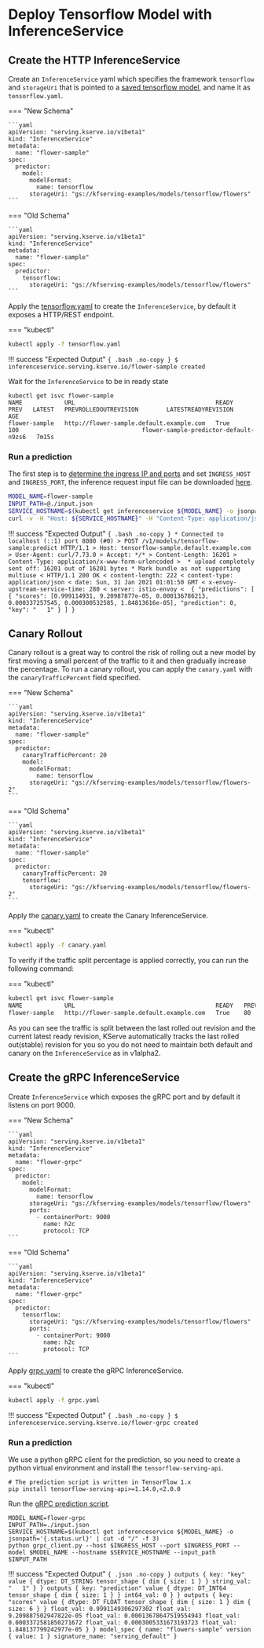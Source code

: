 # Deploy Tensorflow Model with InferenceService

## Create the HTTP InferenceService 
 
Create an `InferenceService` yaml which specifies the framework `tensorflow` and `storageUri` that is pointed to a
[saved tensorflow model](https://www.tensorflow.org/guide/saved_model), and name it as `tensorflow.yaml`.

=== "New Schema"

    ```yaml
    apiVersion: "serving.kserve.io/v1beta1"
    kind: "InferenceService"
    metadata:
      name: "flower-sample"
    spec:
      predictor:
        model:
          modelFormat:
            name: tensorflow
          storageUri: "gs://kfserving-examples/models/tensorflow/flowers"
    ```

=== "Old Schema"

    ```yaml
    apiVersion: "serving.kserve.io/v1beta1"
    kind: "InferenceService"
    metadata:
      name: "flower-sample"
    spec:
      predictor:
        tensorflow:
          storageUri: "gs://kfserving-examples/models/tensorflow/flowers"
    ```

Apply the [tensorflow.yaml](./tensorflow.yaml) to create the `InferenceService`, by default it exposes a HTTP/REST endpoint.

=== "kubectl"
```bash
kubectl apply -f tensorflow.yaml 
```

!!! success "Expected Output"
    ```{ .bash .no-copy }
    $ inferenceservice.serving.kserve.io/flower-sample created
    ```

Wait for the `InferenceService` to be in ready state
```shell
kubectl get isvc flower-sample
NAME            URL                                        READY   PREV   LATEST   PREVROLLEDOUTREVISION        LATESTREADYREVISION                     AGE
flower-sample   http://flower-sample.default.example.com   True           100                                   flower-sample-predictor-default-n9zs6   7m15s
```
 
### Run a prediction
The first step is to [determine the ingress IP and ports](../../../get_started/first_isvc.md#4-determine-the-ingress-ip-and-ports) and set `INGRESS_HOST` and `INGRESS_PORT`, the inference request input
file can be downloaded [here](./input.json).

```bash
MODEL_NAME=flower-sample
INPUT_PATH=@./input.json
SERVICE_HOSTNAME=$(kubectl get inferenceservice ${MODEL_NAME} -o jsonpath='{.status.url}' | cut -d "/" -f 3)
curl -v -H "Host: ${SERVICE_HOSTNAME}" -H "Content-Type: application/json" http://${INGRESS_HOST}:${INGRESS_PORT}/v1/models/$MODEL_NAME:predict -d $INPUT_PATH
```

!!! success "Expected Output"
    ```{ .bash .no-copy }
    * Connected to localhost (::1) port 8080 (#0)
    > POST /v1/models/tensorflow-sample:predict HTTP/1.1
    > Host: tensorflow-sample.default.example.com
    > User-Agent: curl/7.73.0
    > Accept: */*
    > Content-Length: 16201
    > Content-Type: application/x-www-form-urlencoded
    > 
    * upload completely sent off: 16201 out of 16201 bytes
    * Mark bundle as not supporting multiuse
    < HTTP/1.1 200 OK
    < content-length: 222
    < content-type: application/json
    < date: Sun, 31 Jan 2021 01:01:50 GMT
    < x-envoy-upstream-service-time: 280
    < server: istio-envoy
    < 
    {
        "predictions": [
            {
                "scores": [0.999114931, 9.20987877e-05, 0.000136786213, 0.000337257545, 0.000300532585, 1.84813616e-05],
                "prediction": 0,
                "key": "   1"
            }
        ]
    }
    ```

## Canary Rollout

Canary rollout is a great way to control the risk of rolling out a new model by first moving a small percent of the traffic to it and then gradually increase the percentage. 
To run a canary rollout, you can apply the `canary.yaml` with the `canaryTrafficPercent` field specified.

=== "New Schema"

    ```yaml
    apiVersion: "serving.kserve.io/v1beta1"
    kind: "InferenceService"
    metadata:
      name: "flower-sample"
    spec:
      predictor:
        canaryTrafficPercent: 20
        model:
          modelFormat:
            name: tensorflow
          storageUri: "gs://kfserving-examples/models/tensorflow/flowers-2"
    ```

=== "Old Schema"

    ```yaml
    apiVersion: "serving.kserve.io/v1beta1"
    kind: "InferenceService"
    metadata:
      name: "flower-sample"
    spec:
      predictor:
        canaryTrafficPercent: 20
        tensorflow:
          storageUri: "gs://kfserving-examples/models/tensorflow/flowers-2"
    ```

Apply the [canary.yaml](./canary.yaml) to create the Canary InferenceService.

=== "kubectl"
```bash
kubectl apply -f canary.yaml 
```

To verify if the traffic split percentage is applied correctly, you can run the following command:

=== "kubectl"
```bash
kubectl get isvc flower-sample
NAME            URL                                        READY   PREV   LATEST   PREVROLLEDOUTREVISION                   LATESTREADYREVISION                     AGE
flower-sample   http://flower-sample.default.example.com   True    80     20       flower-sample-predictor-default-n9zs6   flower-sample-predictor-default-2kwtr   7m15s
```

As you can see the traffic is split between the last rolled out revision and the current latest ready revision, KServe automatically tracks the last rolled out(stable) revision for you so you
do not need to maintain both default and canary on the `InferenceService` as in v1alpha2.


## Create the gRPC InferenceService 
Create `InferenceService` which exposes the gRPC port and by default it listens on port 9000.

=== "New Schema"

    ```yaml
    apiVersion: "serving.kserve.io/v1beta1"
    kind: "InferenceService"
    metadata:
      name: "flower-grpc"
    spec:
      predictor:
        model:
          modelFormat:
            name: tensorflow
          storageUri: "gs://kfserving-examples/models/tensorflow/flowers"
          ports:
            - containerPort: 9000
              name: h2c
              protocol: TCP
    ```

=== "Old Schema"

    ```yaml
    apiVersion: "serving.kserve.io/v1beta1"
    kind: "InferenceService"
    metadata:
      name: "flower-grpc"
    spec:
      predictor:
        tensorflow:
          storageUri: "gs://kfserving-examples/models/tensorflow/flowers"
          ports:
            - containerPort: 9000
              name: h2c
              protocol: TCP
    ```

Apply [grpc.yaml](./grpc.yaml) to create the gRPC InferenceService.

=== "kubectl"
```bash
kubectl apply -f grpc.yaml 
```

!!! success "Expected Output"
    ```{ .bash .no-copy }
    $ inferenceservice.serving.kserve.io/flower-grpc created
    ```

### Run a prediction
We use a python gRPC client for the prediction, so you need to create a python virtual environment and
install the `tensorflow-serving-api`. 
```shell
# The prediction script is written in TensorFlow 1.x
pip install tensorflow-serving-api>=1.14.0,<2.0.0
```

Run the [gRPC prediction script](./grpc_client.py).

```shell
MODEL_NAME=flower-grpc
INPUT_PATH=./input.json
SERVICE_HOSTNAME=$(kubectl get inferenceservice ${MODEL_NAME} -o jsonpath='{.status.url}' | cut -d "/" -f 3)
python grpc_client.py --host $INGRESS_HOST --port $INGRESS_PORT --model $MODEL_NAME --hostname $SERVICE_HOSTNAME --input_path $INPUT_PATH
```

!!! success "Expected Output"
    ```{ .json .no-copy }
    outputs {
      key: "key"
      value {
        dtype: DT_STRING
        tensor_shape {
          dim {
            size: 1
          }
        }
        string_val: "   1"
      }
    }
    outputs {
      key: "prediction"
      value {
        dtype: DT_INT64
        tensor_shape {
          dim {
            size: 1
          }
        }
        int64_val: 0
      }
    }
    outputs {
      key: "scores"
      value {
        dtype: DT_FLOAT
        tensor_shape {
          dim {
            size: 1
          }
          dim {
            size: 6
          }
        }
        float_val: 0.9991149306297302
        float_val: 9.209887502947822e-05
        float_val: 0.00013678647519554943
        float_val: 0.0003372581850271672
        float_val: 0.0003005331673193723
        float_val: 1.848137799242977e-05
      }
    }
    model_spec {
      name: "flowers-sample"
      version {
        value: 1
      }
      signature_name: "serving_default"
    }
    ```
